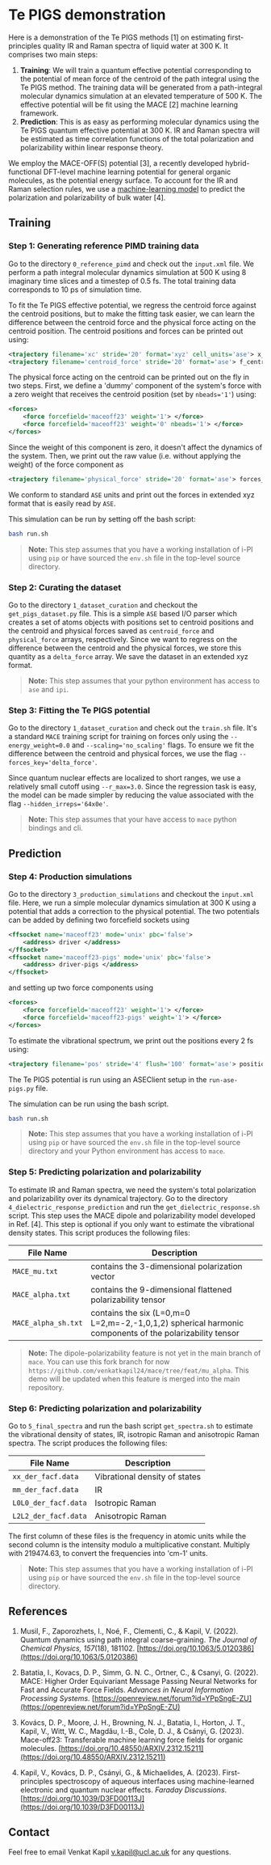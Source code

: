# Te PIGS demonstration

Here is a demonstration of the Te PIGS methods [1] on estimating first-principles quality IR and Raman spectra of liquid water at 300 K. It comprises two main steps:

1. <b>Training</b>: We will train a quantum effective potential corresponding to the potential of mean force of the centroid of the path integral using the Te PIGS method. The training data will be generated from a path-integral molecular dynamics simulation at an elevated temperature of 500 K. The effective potential will be fit using the MACE [2] machine learning framework. 
2. <b>Prediction</b>: This is as easy as performing molecular dynamics using the Te PIGS quantum effective potential at 300 K. IR and Raman spectra will be estimated as time correlation functions of the total polarization and polarizability within linear response theory. 

We employ the MACE-OFF(S) potential [3], a recently developed hybrid-functional DFT-level machine learning potential for general organic molecules, as the potential energy surface. To account for the IR and Raman selection rules, we use a [machine-learning model](https://github.com/venkatkapil24/ML-quantum-vibrational-spectroscopy) to predict the polarization and polarizability of bulk water [4].  

## Training 

### Step 1: Generating reference PIMD training data

Go to the directory ```0_reference_pimd``` and check out the ```input.xml``` file. We perform a path integral molecular dynamics simulation at 500 K using 8 imaginary time slices and a timestep of 0.5 fs. The total training data corresponds to 10 ps of simulation time. 

To fit the Te PIGS effective potential, we regress the centroid force against the centroid positions, but to make the fitting task easier, we can learn the difference between the centroid force and the physical force acting on the centroid position. The centroid positions and forces can be printed out using:

```xml
<trajectory filename='xc' stride='20' format='xyz' cell_units='ase'> x_centroid{ase} </trajectory>
<trajectory filename='centroid_force' stride='20' format='ase'> f_centroid </trajectory>
```

The physical force acting on the centroid can be printed out on the fly in two steps. First, we define a 'dummy' component of the system's force with a zero weight that receives the centroid position (set by ```nbeads='1'```) using:
```xml
<forces>
    <force forcefield='maceoff23' weight='1'> </force>
    <force forcefield='maceoff23' weight='0' nbeads='1'> </force>
</forces>
```
Since the weight of this component is zero, it doesn't affect the dynamics of the system. Then, we print out the raw value (i.e. without applying the weight) of the force component as 
```xml
<trajectory filename='physical_force' stride='20' format='ase'> forces_component_raw(1) </trajectory>
```

We conform to standard ```ASE``` units and print out the forces in extended xyz format that is easily read by ```ASE```. 

This simulation can be run by setting off the bash script:

```bash
bash run.sh
```

> **Note:**
> This step assumes that you have a working installation of i-PI using `pip` or have sourced the `env.sh` file in the top-level source directory.

### Step 2: Curating the dataset

Go to the directory ```1_dataset_curation``` and checkout the ```get_pigs_dataset.py``` file. This is a simple `ASE` based I/O parser which creates a set of atoms objects with positions set to centroid positions and the centroid and physical forces saved as ```centroid_force``` and ```physical_force``` arrays, respectively. Since we want to regress on the difference between the centroid and the physical forces, we store this quantity as a ```delta_force``` array. We save the dataset in an extended xyz format. 

> **Note:**
> This step assumes that your python environment has access to ```ase``` and ```ipi```. 


### Step 3: Fitting the Te PIGS potential

Go to the directory ```1_dataset_curation``` and check out the ```train.sh``` file. It's a standard ```MACE``` training script for training on forces only using  the  ```--energy_weight=0.0``` and ```--scaling='no_scaling'``` flags. To ensure we fit the difference between the centroid and physical forces, we use the flag ```--forces_key='delta_force'```. 

Since quantum nuclear effects are localized to short ranges, we use a relatively small cutoff using ```--r_max=3.0```. Since the regression task is easy, the model can be made simpler by reducing the value associated with the flag ```--hidden_irreps='64x0e'```.

> **Note:**
> This step assumes that your have access to ```mace``` python bindings and cli.  

## Prediction


### Step 4: Production simulations

Go to the directory ```3_production_simulations``` and checkout the ```input.xml``` file. Here, we run a simple molecular dynamics simulation at 300 K using a potential that adds a correction to the physical potential. The two potentials can be added by defining two forcefield sockets using

```xml
<ffsocket name='maceoff23' mode='unix' pbc='false'>
    <address> driver </address>
</ffsocket>
<ffsocket name='maceoff23-pigs' mode='unix' pbc='false'>
    <address> driver-pigs </address>
</ffsocket>
```

and setting up two force components using

```xml
<forces>
    <force forcefield='maceoff23' weight='1'> </force>
    <force forcefield='maceoff23-pigs' weight='1'> </force>
</forces>
```

To estimate the vibrational spectrum, we print out the positions every 2 fs using: 

```xml
<trajectory filename='pos' stride='4' flush='100' format='ase'> positions </trajectory>
```


The Te PIGS potential is run using an ASEClient setup in the ```run-ase-pigs.py``` file. 

The simulation can be run using the bash script. 

```bash
bash run.sh
```

> **Note:**
> This step assumes that you have a working installation of i-PI using `pip` or have sourced the `env.sh` file in the top-level source directory and your Python environment has access to ```mace```.


### Step 5: Predicting polarization and polarizability

To estimate IR and Raman spectra, we need the system's total polarization and polarizability over its dynamical trajectory. Go to the directory ```4_dielectric_response_prediction``` and run the ``` get_dielectric_response.sh ``` script. This step uses the MACE dipole and polarizability model developed in Ref. [4]. This step is optional if you only want to estimate the vibrational density states. This script produces the following files: 

| File Name             | Description                                                                 |
|-----------------------|-----------------------------------------------------------------------------|
| `MACE_mu.txt`         | contains the 3-dimensional polarization vector                              |
| `MACE_alpha.txt`      | contains the 9-dimensional flattened polarizability tensor                  |
| `MACE_alpha_sh.txt`   | contains the six (L=0,m=0 L=2,m=-2,-1,0,1,2) spherical harmonic components of the polarizability tensor |


> **Note:**
> The dipole-polarizability feature is not yet in the main branch of `mace`. You can use this fork branch for now ```https://github.com/venkatkapil24/mace/tree/feat/mu_alpha```. This demo will be updated when this feature is merged into the main repository. 

### Step 6: Predicting polarization and polarizability

Go to ```5_final_spectra``` and run the bash script `get_spectra.sh` to estimate the vibrational density of states, IR, isotropic Raman and anisotropic Raman spectra. The script produces the following files:

| File Name              | Description                   |
|------------------------|-------------------------------|
| `xx_der_facf.data`     | Vibrational density of states   |
| `mm_der_facf.data`     | IR   |
| `L0L0_der_facf.data`   | Isotropic Raman   |
| `L2L2_der_facf.data`   | Anisotropic Raman   |

The first column of these files is the frequency in atomic units while the second column is the intensity modulo a multiplicative constant. Multiply with 219474.63,  to convert the frequencies into 'cm-1' units. 

> **Note:**
> This step assumes that you have a working installation of i-PI using `pip` or have sourced the `env.sh` file in the top-level source directory.

## References 

1. Musil, F., Zaporozhets, I., Noé, F., Clementi, C., & Kapil, V. (2022). Quantum dynamics using path integral coarse-graining. *The Journal of Chemical Physics, 157*(18), 181102. [https://doi.org/10.1063/5.0120386](https://doi.org/10.1063/5.0120386)

2. Batatia, I., Kovacs, D. P., Simm, G. N. C., Ortner, C., & Csanyi, G. (2022). MACE: Higher Order Equivariant Message Passing Neural Networks for Fast and Accurate Force Fields. *Advances in Neural Information Processing Systems*. [https://openreview.net/forum?id=YPpSngE-ZU](https://openreview.net/forum?id=YPpSngE-ZU)

3. Kovács, D. P., Moore, J. H., Browning, N. J., Batatia, I., Horton, J. T., Kapil, V., Witt, W. C., Magdău, I.-B., Cole, D. J., & Csányi, G. (2023). Mace-off23: Transferable machine learning force fields for organic molecules. [https://doi.org/10.48550/ARXIV.2312.15211](https://doi.org/10.48550/ARXIV.2312.15211)

4. Kapil, V., Kovács, D. P., Csányi, G., & Michaelides, A. (2023). First-principles spectroscopy of aqueous interfaces using machine-learned electronic and quantum nuclear effects. *Faraday Discussions*. [https://doi.org/10.1039/D3FD00113J](https://doi.org/10.1039/D3FD00113J)


## Contact

Feel free to email Venkat Kapil [v.kapil@ucl.ac.uk](v.kapil@ucl.ac.uk) for any questions. 
